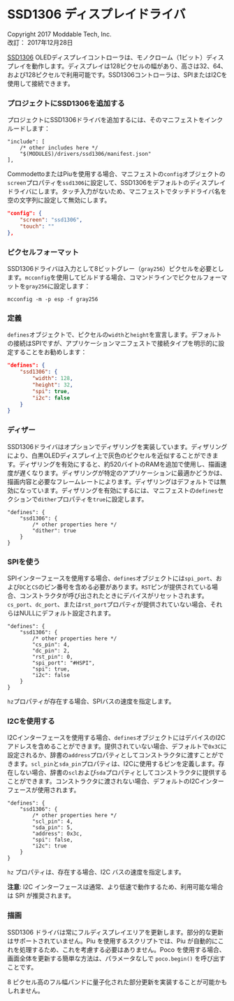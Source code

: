 # SSD1306 ディスプレイドライバ
Copyright 2017 Moddable Tech, Inc.<BR>
改訂： 2017年12月28日

[SSD1306](https://cdn-shop.adafruit.com/datasheets/SSD1306.pdf) OLEDディスプレイコントローラは、モノクローム（1ビット）ディスプレイを動作します。ディスプレイは128ピクセルの幅があり、高さは32、64、および128ピクセルで利用可能です。SSD1306コントローラは、SPIまたはI2Cを使用して接続できます。

### プロジェクトにSSD1306を追加する
プロジェクトにSSD1306ドライバを追加するには、そのマニフェストをインクルードします：

```
"include": [
	/* other includes here */
	"$(MODULES)/drivers/ssd1306/manifest.json"
],
```

CommodettoまたはPiuを使用する場合、マニフェストの`config`オブジェクトの`screen`プロパティを`ssd1306`に設定して、SSD1306をデフォルトのディスプレイドライバにします。タッチ入力がないため、マニフェストでタッチドライバ名を空の文字列に設定して無効にします。

```json
"config": {
	"screen": "ssd1306",
	"touch": ""
},
```

### ピクセルフォーマット
SSD1306ドライバは入力として8ビットグレー（`gray256`）ピクセルを必要とします。`mcconfig`を使用してビルドする場合、コマンドラインでピクセルフォーマットを`gray256`に設定します：

	mcconfig -m -p esp -f gray256

### 定義
`defines`オブジェクトで、ピクセルの`width`と`height`を宣言します。デフォルトの接続はSPIですが、アプリケーションマニフェストで接続タイプを明示的に設定することをお勧めします：

```json
"defines": {
	"ssd1306": {
		"width": 128,
		"height": 32,
		"spi": true,
		"i2c": false
	}
}
```

### ディザー
SSD1306ドライバはオプションでディザリングを実装しています。ディザリングにより、白黒OLEDディスプレイ上で灰色のピクセルを近似することができます。ディザリングを有効にすると、約520バイトのRAMを追加で使用し、描画速度が遅くなります。ディザリングが特定のアプリケーションに最適かどうかは、描画内容と必要なフレームレートによります。ディザリングはデフォルトでは無効になっています。ディザリングを有効にするには、マニフェストの`defines`セクションで`dither`プロパティを`true`に設定します。

```
"defines": {
	"ssd1306": {
		/* other properties here */
		"dither": true
	}
}
```

### SPIを使う
SPIインターフェースを使用する場合、`defines`オブジェクトには`spi_port`、および`DC`と`CS`のピン番号を含める必要があります。`RST`ピンが提供されている場合、コンストラクタが呼び出されたときにデバイスがリセットされます。`cs_port`、`dc_port`、または`rst_port`プロパティが提供されていない場合、それらはNULLにデフォルト設定されます。

```
"defines": {
	"ssd1306": {
		/* other properties here */
		"cs_pin": 4,
		"dc_pin": 2,
		"rst_pin": 0,
		"spi_port": "#HSPI",
		"spi": true,
		"i2c": false
	}
}
```

`hz`プロパティが存在する場合、SPIバスの速度を指定します。

### I2Cを使用する
I2Cインターフェースを使用する場合、`defines`オブジェクトにはデバイスのI2Cアドレスを含めることができます。提供されていない場合、デフォルトで`0x3C`に設定されるか、辞書の`address`プロパティとしてコンストラクタに渡すことができます。`scl_pin`と`sda_pin`プロパティは、I2Cに使用するピンを定義します。存在しない場合、辞書の`scl`および`sda`プロパティとしてコンストラクタに提供することができます。コンストラクタに渡されない場合、デフォルトのI2Cインターフェースが使用されます。

```
"defines": {
	"ssd1306": {
		/* other properties here */
		"scl_pin": 4,
		"sda_pin": 5,
		"address": 0x3c,
		"spi": false,
		"i2c": true
	}
}
```

`hz` プロパティは、存在する場合、I2C バスの速度を指定します。

**注意**: I2C インターフェースは通常、より低速で動作するため、利用可能な場合は SPI が推奨されます。

### 描画
SSD1306 ドライバは常にフルディスプレイエリアを更新します。部分的な更新はサポートされていません。Piu を使用するスクリプトでは、Piu が自動的にこれを処理するため、これを考慮する必要はありません。Poco を使用する場合、画面全体を更新する簡単な方法は、パラメータなしで `poco.begin()` を呼び出すことです。

8 ピクセル高のフル幅バンドに量子化された部分更新を実装することが可能かもしれません。

